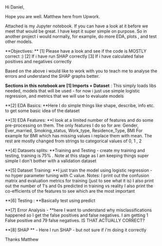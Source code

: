 Hi Daniel,

Hope you are well. Matthew here from Upwork.

Attached is my Jupyter notebook. If you can have a look at it before we meet that would be great. I have kept it super simple on purpose. So in another project i would normally, for example, do more EDA, plots , and test other models.

 **Objectives:
** [1] Please have a look and see if the code is MOSTLY correct :)
[2] If i have run SHAP correctly
[3] If i have calculated false positives and negatives correctly

Based on the above i would like to work with you to teach me to analyse the errors and understand the SHAP graphs better.

**Sections in this notebook are**
 **[1] Imports + Dataset** : This simply loads libs needed, models that will be used - for now i just use simple logistic regression, and metrics that we will use to evaluate models

**[2] EDA Basics: **Here I do simple things like shape, describe, info etc. to get some basic idea of the dataset

**[3] EDA Features: **I look at a limited number of features and do some pre-processing on them. The  only features I do so for are: Gender, Ever_married, Smoking_status, Work_type, Residence_Type, BMI
For example for BMI which has missing values i replace them with mean. The rest are mostly changed from strings to categorical values of 0, 1 , 2

**[4] Datasets splits: **Training and Testing - create my training and testing, training is 75% . Note at this stage as I am keeping things super simple I don't bother with a validation dataset

**[5] Dataset Training: **I just train the model using logistic regression - no hyper parameter tuning with C value. Notes:
I print out the confusion matrix and evaluation metrics for training (just to see what it is)
I also print out the number of 1's and 0s predicted in training vs reality
I also print the co-efficients of the features to see which are the most important

**[6] Testing : **Basically test using predict

**[7] Error Analysis - **here I want to understand why misclassifications happened so I get the false positives and false negatives. I am getting 1 False positive and 79 false negatives. IS THAT ACTUALLY CORRECT?

 **[8] SHAP  ** - Here I run SHAP - but not sure if i'm doing it correctly

Thanks Matthew
